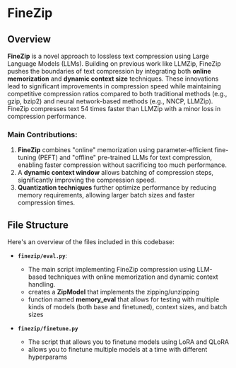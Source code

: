 # FineZip

## Overview
**FineZip** is a novel approach to lossless text compression using Large Language Models (LLMs). Building on previous work like LLMZip, FineZip pushes the boundaries of text compression by integrating both **online memorization** and **dynamic context size** techniques. These innovations lead to significant improvements in compression speed while maintaining competitive compression ratios compared to both traditional methods (e.g., gzip, bzip2) and neural network-based methods (e.g., NNCP, LLMZip). FineZip compresses text 54 times faster than LLMZip with a minor loss in compression performance.

### Main Contributions:
1. **FineZip** combines "online" memorization using parameter-efficient fine-tuning (PEFT) and "offline" pre-trained LLMs for text compression, enabling faster compression without sacrificing too much performance.
2. A **dynamic context window** allows batching of compression steps, significantly improving the compression speed.
3. **Quantization techniques** further optimize performance by reducing memory requirements, allowing larger batch sizes and faster compression times.

## File Structure
Here's an overview of the files included in this codebase:

- **`finezip/eval.py`**:  
  - The main script implementing FineZip compression using LLM-based techniques with online memorization and dynamic context handling. 
  - creates a **ZipModel** that implements the zipping/unzipping
  - function named **memory_eval** that allows for testing with multiple kinds of models (both base and finetuned), context sizes, and batch sizes

- **`finezip/finetune.py`**
  - The script that allows you to finetune models using LoRA and QLoRA
  - allows you to finetune multiple models at a time with different hyperparams

